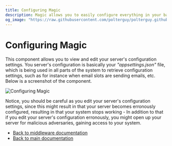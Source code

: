 ```yaml
---
title: Configuring Magic
description: Magic allows you to easily configure everything in your backend by giving you access to modify your appsettings.json file as you see fit.
og_image: "https://raw.githubusercontent.com/polterguy/polterguy.github.io/master/images/og-configuration.jpg"
---
```


# Configuring Magic

This component allows you to view and edit your server's configuration settings. You server's configuration
is basically your _"appsettings.json"_ file, which is being used in all parts of the system to
retrieve configuration settings, such as for instance when email slots are sending emails, etc.
Below is a screenshot of the component.

![Configuring Magic](https://raw.githubusercontent.com/polterguy/polterguy.github.io/master/images/configuring-smtp.jpg)

Notice, you should be careful as you edit your server's configuration settings, since this might
result in that your server becomes erronously configured, resulting in that your system stops working -
In addition to that if you edit your server's configuration erronously, you might open up your server
for malicious adversaries, gaining access to your system.

* [Back to middleware documentation](/documentation/magic/)
* [Back to main documentation](/documentation/)
